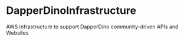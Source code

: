 # DapperDinoInfrastructure
AWS infrastructure to support DapperDino community-driven APIs and Websites
